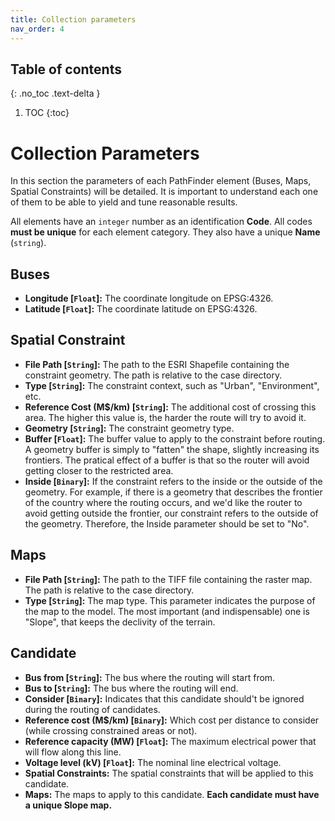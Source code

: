 ```yaml
---
title: Collection parameters
nav_order: 4
---
```


## Table of contents
{: .no_toc .text-delta }

1. TOC
{:toc}

# Collection Parameters

In this section the parameters of each PathFinder element (Buses, Maps, Spatial Constraints) will be detailed. It is important to understand each one of them to be able to yield and tune reasonable results.

All elements have an `integer` number as an identification **Code**. All codes **must be unique** for each element category. They also have a unique **Name** (`string`).

## Buses
* **Longitude [`Float`]:** The coordinate longitude on EPSG:4326.
* **Latitude [`Float`]:** The coordinate latitude on EPSG:4326.

## Spatial Constraint
* **File Path [`String`]:** The path to the ESRI Shapefile containing the constraint geometry. The path is relative to the case directory.
* **Type [`String`]:** The constraint context, such as "Urban", "Environment", etc.
* **Reference Cost (M$/km) [`String`]:** The additional cost of crossing this area. The higher this value is, the harder the route will try to avoid it.
* **Geometry [`String`]:** The constraint geometry type.
* **Buffer [`Float`]:** The buffer value to apply to the constraint before routing. A geometry buffer is simply to "fatten" the shape, slightly increasing its frontiers. The pratical effect of a buffer is that so the router will avoid getting closer to the restricted area.
* **Inside [`Binary`]:** If the constraint refers to the inside or the outside of the geometry. For example, if there is a geometry that describes the frontier of the country where the routing occurs, and we'd like the router to avoid getting outside the frontier, our constraint refers to the outside of the geometry. Therefore, the Inside parameter should be set to "No".

## Maps
* **File Path [`String`]:** The path to the TIFF file containing the raster map. The path is relative to the case directory.
* **Type [`String`]:** The map type. This parameter indicates the purpose of the map to the model. The most important (and indispensable) one is "Slope", that keeps the declivity of the terrain.

## Candidate
* **Bus from [`String`]:** The bus where the routing will start from.
* **Bus to [`String`]:** The bus where the routing will end.
* **Consider [`Binary`]:** Indicates that this candidate should't be ignored during the routing of candidates.
* **Reference cost (M$/km) [`Binary`]:** Which cost per distance to consider (while crossing constrained areas or not).
* **Reference capacity (MW) [`Float`]:** The maximum electrical power that will flow along this line.
* **Voltage level (kV) [`Float`]:** The nominal line electrical voltage.
* **Spatial Constraints:** The spatial constraints that will be applied to this candidate.
* **Maps:** The maps to apply to this candidate. **Each candidate must have a unique Slope map.**